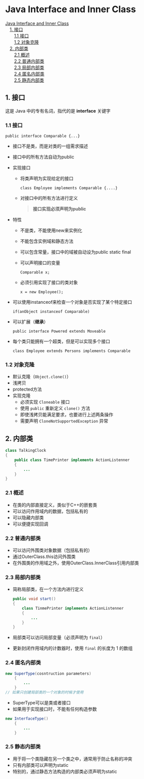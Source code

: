# Java Interface and Inner Class

<!-- MDTOC maxdepth:6 firsth1:1 numbering:0 flatten:0 bullets:0 updateOnSave:1 -->

[Java Interface and Inner Class](#java-interface-and-inner-class)   
&emsp;[1. 接口](#1-接口)   
&emsp;&emsp;[1.1 接口](#11-接口)   
&emsp;&emsp;[1.2 对象克隆](#12-对象克隆)   
&emsp;[2. 内部类](#2-内部类)   
&emsp;&emsp;[2.1 概述](#21-概述)   
&emsp;&emsp;[2.2 普通内部类](#22-普通内部类)   
&emsp;&emsp;[2.3 局部内部类](#23-局部内部类)   
&emsp;&emsp;[2.4 匿名内部类](#24-匿名内部类)   
&emsp;&emsp;[2.5 静态内部类](#25-静态内部类)   

<!-- /MDTOC -->

## 1. 接口

这是 Java 中的专有名词，指代的是 **interface** 关键字

### 1.1 接口

```
public interface Comparable {...}
```

- 接口不是类，而是对类的一组需求描述
- 接口中的所有方法自动为public
- 实现接口
    - 将类声明为实现给定的接口

        ```
        class Employee implements Comparable {....}
        ```

    - 对接口中的所有方法进行定义

        > **接口实现必须声明为public**

- 特性
    - 不是类，不能使用new来实例化
    - 不能包含实例域和静态方法
    - 可以包含常量，接口中的域被自动设为public static final
    - 可以声明接口的变量

        ```
        Comparable x;
        ```
    - 必须引用实现了接口的类对象

        ```
        x = new Employee();
        ```

- 可以使用instanceof来检查一个对象是否实现了某个特定接口

    ```
    if(anObject instanceof Comparable)
    ```

- 可以扩展（**继承**）

    ```
    public interface Powered extends Moveable
    ```

- 每个类只能拥有一个超类，但是可以实现多个接口

    ```
    class Employee extends Persons implements Comparable
    ```

### 1.2 对象克隆

- 默认克隆（`Object.clone()`）
- 浅拷贝
- protected方法
- 实现克隆
    - 必须实现 `Cloneable` 接口
    - 使用 `public` 重新定义 `clone()` 方法
    - 即使浅拷贝能满足要求，也要进行上述两条操作
    - 需要声明 `CloneNotSupportedException` 异常

## 2. 内部类

```java
class TalkingClock
{
	public class TimePrinter implements ActionListenner
	{
		...
	}
}
```

### 2.1 概述

- 在类的内部直接定义，类似于C++的嵌套类
- 可以访问作用域内的数据，包括私有的
- 可以隐藏内部类
- 可以便捷实现回调

### 2.2 普通内部类

- 可以访问外围类对象数据（包括私有的）
- 通过OuterClass.this访问外围类
- 在外围类的作用域之外，使用OuterClass.InnerClass引用内部类

### 2.3 局部内部类

- 简称局部类，在一个方法内进行定义

    ```java
    public void start()
    {
	    class TinmePrinter implements ActionListenner
	    {
		    ...
	    }
    }
    ```
- 局部类可以访问局部变量（必须声明为 `final`）
- 更新封闭作用域内的计数器时，使用 `final` 的长度为 $1$ 的数组

### 2.4 匿名内部类

```java
new SuperType(cosntruction parameters)
	{
		...
	}
// 如果只创建局部类的一个对象的时候才使用
```

- SuperType可以是类或者接口
- 如果用于实现接口时，不能有任何构造参数

```java
new InterfaceType()
	{
		...
	}
```

### 2.5 静态内部类

- 用于将一个类隐藏在另一个类之中，通常用于防止名称的冲突
- 只有内部类可以声明为static
- 特别的，通过静态方法构造的内部类必须声明为static
